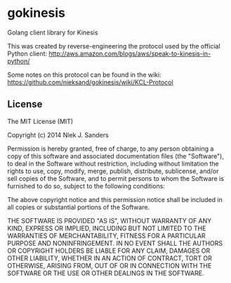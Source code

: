gokinesis
=========
Golang client library for Kinesis

This was created by reverse-engineering the protocol used by the official Python
client:
    http://aws.amazon.com/blogs/aws/speak-to-kinesis-in-python/

Some notes on this protocol can be found in the wiki:
    https://github.com/nieksand/gokinesis/wiki/KCL-Protocol


## License
The MIT License (MIT)

Copyright (c) 2014 Niek J. Sanders

Permission is hereby granted, free of charge, to any person obtaining a copy of
this software and associated documentation files (the "Software"), to deal in
the Software without restriction, including without limitation the rights to
use, copy, modify, merge, publish, distribute, sublicense, and/or sell copies of
the Software, and to permit persons to whom the Software is furnished to do so,
subject to the following conditions:

The above copyright notice and this permission notice shall be included in all
copies or substantial portions of the Software.

THE SOFTWARE IS PROVIDED "AS IS", WITHOUT WARRANTY OF ANY KIND, EXPRESS OR
IMPLIED, INCLUDING BUT NOT LIMITED TO THE WARRANTIES OF MERCHANTABILITY, FITNESS
FOR A PARTICULAR PURPOSE AND NONINFRINGEMENT. IN NO EVENT SHALL THE AUTHORS OR
COPYRIGHT HOLDERS BE LIABLE FOR ANY CLAIM, DAMAGES OR OTHER LIABILITY, WHETHER
IN AN ACTION OF CONTRACT, TORT OR OTHERWISE, ARISING FROM, OUT OF OR IN
CONNECTION WITH THE SOFTWARE OR THE USE OR OTHER DEALINGS IN THE SOFTWARE.
